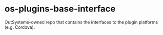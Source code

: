 # os-plugins-base-interface
OutSystems-owned repo that contains the interfaces to the plugin platforms (e.g. Cordova).
